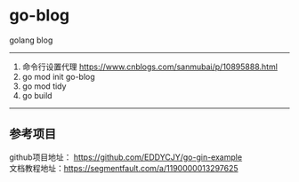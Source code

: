 # go-blog
golang blog
***
1. 命令行设置代理 https://www.cnblogs.com/sanmubai/p/10895888.html  
2. go mod init go-blog  
3. go mod tidy
4. go build

***
## 参考项目
github项目地址： https://github.com/EDDYCJY/go-gin-example  
文档教程地址：https://segmentfault.com/a/1190000013297625




